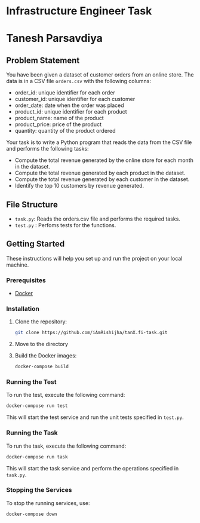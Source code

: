 # Infrastructure Engineer Task
# Tanesh Parsavdiya
## Problem Statement

You have been given a dataset of customer orders from an online store. The data is in a CSV file `orders.csv` with the following columns:
* order_id: unique identifier for each order
* customer_id: unique identifier for each customer
* order_date: date when the order was placed
* product_id: unique identifier for each product
* product_name: name of the product
* product_price: price of the product
* quantity: quantity of the product ordered
  
Your task is to write a Python program that reads the data from the CSV file and performs the following tasks:
* Compute the total revenue generated by the online store for each month in the dataset.
* Compute the total revenue generated by each product in the dataset.
* Compute the total revenue generated by each customer in the dataset.
* Identify the top 10 customers by revenue generated.

## File Structure
* `task.py`: Reads the orders.csv file and performs the required tasks.
* `test.py` : Perfoms tests for the functions.

## Getting Started

These instructions will help you set up and run the project on your local machine.

### Prerequisites

- [Docker](https://www.docker.com/get-started)

### Installation

1. Clone the repository:

    ```bash
    git clone https://github.com/iAmRishijha/tanX.fi-task.git
    ```
2. Move to the directory
   
3. Build the Docker images:

    ```bash
    docker-compose build
    ```
   
### Running the Test

To run the test, execute the following command:

```bash
docker-compose run test
```
This will start the test service and run the unit tests specified in `test.py`.

### Running the Task

To run the task, execute the following command:

```bash
docker-compose run task
```
This will start the task service and perform the operations specified in `task.py`.

### Stopping the Services

To stop the running services, use:

```bash
docker-compose down
```
